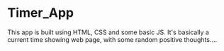 # Timer_App
This app is built using HTML, CSS and some basic JS. It's basically a current time showing web page, with some random positive thoughts....
